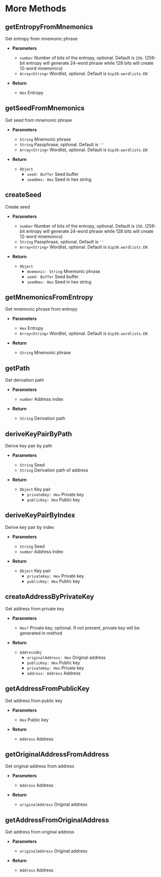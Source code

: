 # More Methods

## getEntropyFromMnemonics
Get entropy from mnemonic phrase

- **Parameters** 
    * `number` Number of bits of the entropy, optional. Default is `256`. (256-bit entropy will generate 24-word phrase while 128 bits will create 12-word mnemonics)
    * `Array<String>` Wordlist, optional. Default is `bip39.wordlists.EN`

- **Return**
    * `Hex` Entropy

## getSeedFromMnemonics
Get seed from mnemonic phrase

- **Parameters** 
    * `String` Mnemonic phrase
    * `String` Passphrase, optional. Default is `''`
    * `Array<String>` Wordlist, optional. Default is `bip39.wordlists.EN`

- **Return**
    * `Object`
        - `seed: Buffer` Seed buffer
        - `seedHex: Hex` Seed in hex string

## createSeed
Create seed

- **Parameters** 
    * `number` Number of bits of the entropy, optional. Default is `256`. (256-bit entropy will generate 24-word phrase while 128 bits will create 12-word mnemonics)
    * `String` Passphrase, optional. Default is `''`
    * `Array<String>` Wordlist, optional. Default is `bip39.wordlists.EN`

- **Return**
    * `Object`
        - `mnemonic: String` Mnemonic phrase
        - `seed: Buffer` Seed buffer
        - `seedHex: Hex` Seed in hex string

## getMnemonicsFromEntropy
Get mnemonic phrase from entropy

- **Parameters** 
    * `Hex` Entropy
    * `Array<String>` Wordlist, optional. Default is `bip39.wordlists.EN`

- **Return**
    * `String` Mnemonic phrase

## getPath
Get derivation path

- **Parameters** 
    * `number` Address index 

- **Return**
    * `String` Derivation path

## deriveKeyPairByPath
Derive key pair by path

- **Parameters** 
    * `String` Seed
    * `String` Derivation path of address

- **Return**
    * `Object` Key pair
        - `privateKey: Hex` Private key
        - `publicKey: Hex` Public key

## deriveKeyPairByIndex
Derive key pair by index

- **Parameters** 
    * `String` Seed
    * `number` Address index

- **Return**
    * `Object` Key pair
        - `privateKey: Hex` Private key
        - `publicKey: Hex` Public key

## createAddressByPrivateKey
Get address from private key

- **Parameters** 
    * `Hex?` Private key, optional. If not present, private key will be generated in method

- **Return**
    * `AddressObj`
        - `originalAddress: Hex` Original address
        - `publicKey: Hex`  Public key
        - `privateKey: Hex` Private key
        - `address: Address` Address

## getAddressFromPublicKey
Get address from public key

- **Parameters** 
    * `Hex` Public key

- **Return**
    * `Address` Address

## getOriginalAddressFromAddress
Get original address from address

- **Parameters** 
    * `Address` Address

- **Return**
    * `originalAddress` Original address

## getAddressFromOriginalAddress
Get address from original address

- **Parameters** 
    * `originalAddress` Original address

- **Return**
    * `Address` Address
